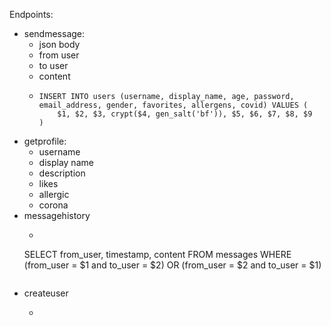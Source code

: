 Endpoints:
- sendmessage:
    - json body
    - from user
    - to user
    - content
    - ```postgresql
      INSERT INTO users (username, display_name, age, password, email_address, gender, favorites, allergens, covid) VALUES (
          $1, $2, $3, crypt($4, gen_salt('bf')), $5, $6, $7, $8, $9
      )
      ```
- getprofile:
    - username
    - display name
    - description
    - likes
    - allergic
    - corona
- messagehistory
    - ```postgresql
    SELECT from_user, timestamp, content FROM messages WHERE (from_user = $1 and to_user = $2) OR (from_user = $2 and to_user = $1)
    ```
- createuser
    - ```postgresql
    
    ```
